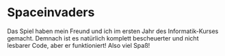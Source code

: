 # Spaceinvaders

Das Spiel haben mein Freund und ich im ersten Jahr des Informatik-Kurses gemacht.
Demnach ist es natürlich komplett bescheuerter und nicht lesbarer Code, aber er funktioniert!
Also viel Spaß!

